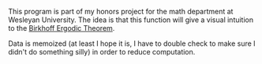This program is part of my honors project for 
the math department at Wesleyan University.
The idea is that this function will give a 
visual intuition to the 
[Birkhoff Ergodic Theorem](http://mathworld.wolfram.com/BirkhoffsErgodicTheorem.html).

Data is memoized (at least I hope it is, I have to double check to make sure
I didn't do something silly) in order to reduce computation.
